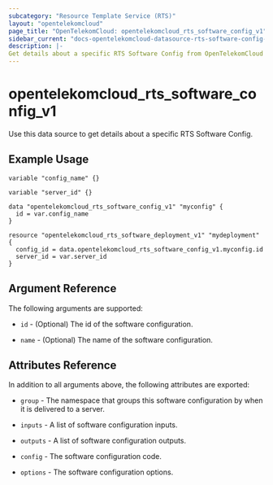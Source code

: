 ```yaml
---
subcategory: "Resource Template Service (RTS)"
layout: "opentelekomcloud"
page_title: "OpenTelekomCloud: opentelekomcloud_rts_software_config_v1"
sidebar_current: "docs-opentelekomcloud-datasource-rts-software-config-v1"
description: |-
Get details about a specific RTS Software Config from OpenTelekomCloud
---
```


# opentelekomcloud_rts_software_config_v1

Use this data source to get details about a specific RTS Software Config.

## Example Usage


```hcl
variable "config_name" {}

variable "server_id" {}

data "opentelekomcloud_rts_software_config_v1" "myconfig" {
  id = var.config_name
}

resource "opentelekomcloud_rts_software_deployment_v1" "mydeployment" {
  config_id = data.opentelekomcloud_rts_software_config_v1.myconfig.id
  server_id = var.server_id
}
```

## Argument Reference

The following arguments are supported:

* `id` - (Optional) The id of the software configuration.

* `name` - (Optional) The name of the software configuration.

## Attributes Reference

In addition to all arguments above, the following attributes are exported:

* `group` - The namespace that groups this software configuration by when it is delivered to a server.

* `inputs` -  A list of software configuration inputs.

* `outputs` - A list of software configuration outputs.

* `config` - The software configuration code.

* `options` - The software configuration options.
